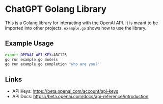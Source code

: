# ChatGPT Golang Library

This is a Golang library for interacting with the OpenAI API.
It is meant to be imported into other projects.
`example.go` shows how to use the library.

## Example Usage

```sh
export OPENAI_API_KEY=ABC123
go run example.go models
go run example.go completion "who are you?"
```

## Links

- API Keys: https://beta.openai.com/account/api-keys
- API Docs: https://beta.openai.com/docs/api-reference/introduction
